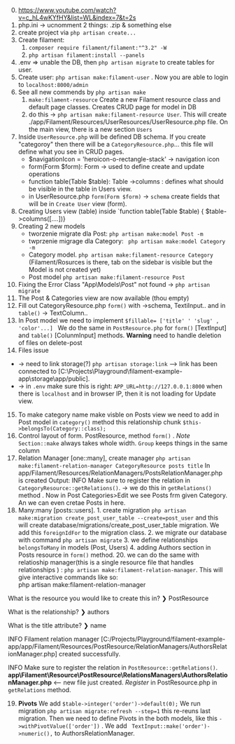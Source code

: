 0. https://www.youtube.com/watch?v=c_hL4wKYfHY&list=WL&index=7&t=2s
1. php.ini -> ucnomment 2 things: .zip & something else
2. create project via `php artisan create...`
3. Create filament:
   1. `composer require filament/filament:"^3.2" -W`
   2. `php artisan filament:install --panels` 
4. .env => unable the DB, then `php artisan migrate` to create tables for user.  
5. Create user: `php artisan make:filament-user` . Now you are able to login to `localhost:8000/admin` 
6.  See all new commends by `php artisan make` 
    1. `make:filament-resource`          Create a new Filament resource class and default page classes. Creates CRUD page for model in DB
    2. do this -> `php artisan make:filament-resource User`. This will create ./app/Filament/Resources/UserResources/UserResource.php file. On the main view, there is a new section `Users` 
7. Inside `UserResource.php` will be defined DB schema. If you create "categoroy" then there will be a `CategoryResource.php`... this file will define what you see in CRUD pages.
   * $navigationIcon = 'heroicon-o-rectangle-stack' -> navigation icon  
   * form(Form $form): Form -> used to define create and update operations
   * function table(Table $table): Table ->columns : defines what should be visible in the table in Users view. 
   * in UserResource.php `form(Form $form)` -> `schema` create fields that will be in `Create User` view (form).
8. Creating Users view (table) inside `function table(Table $table) { $table->columns([....])}
9. Creating 2 new models 
    * tworzenie migrate dla Post: `php artisan make:model Post -m`
    * twprzenie migrage dla Category: ` php artisan make:model Category -m`
    * Category model. `php artisan make:filament-resource Category` (Filament/Rosurces is there, tab on the sidebar is visible but the Model is not created yet)
    * Post model  `php artisan make:filament-resource Post` 
10. Fixing the Error
Class "App\Models\Post" not found -> `php artisan migrate` 
11. The Post & Categories view are now available (thou empty)
12. Fill out CategoryResource.php `form()` with ->schema, TextiInput.. and in `table()` -> TextColumn..
13. In Post model we need to implement `$fillable= ['title' ' 'slug' , 'color'...] ` We do the same in `PostResource.php` for `form()` [TextInput]  and `table()` [ColunmInput] methods. **Warning** need to handle deletion of files on delete-post
14. Files issue 
 * -> need to link storage(?) `php artisan storage:link` --> link has been connected to [C:\Projects\Playground\filament-example-app\storage\app/public].
 * -> in `.env` make sure this is right: `APP_URL=http://127.0.0.1:8000` when there is `localhost` and in browser IP, then it is not loading for Update view. 

 15. To make category name make visble on Posts view we need to add in Post model in `category()` method this relationship chunk `$this->belongsTo(Category::class);`  
 16. Control layout of form. PostResource, method `form()` . *Note* `Section::make` always takes whole width. `Group` keeps things in the same column  
 17. Relation Manager [one::many], create manager `php artisan make:filament-relation-manager CategoryResource posts title`   In app/Filament/Resources/RelationManagers/PostsRelationManager.php is created
 Output:    INFO  Make sure to register the relation in `CategoryResource::getRelations()`. -> we do this in `getRelations()` method . Now in Post Categories>Edit we see Posts frm given Category. An we can even cretae Posts in here. 
 18. Many:many [posts::users]. 
    1. create migration `php artisan make:migration create_post_user_table --create=post_user` and this will create database/migrations/create_post_user_table migration.  We add this `foreignIdFor` to the migration class. 
    2. we migrate our database with command `php artisan migrate`
    3. we define relationships `belongsToMany` in models (Post, Users)
    4. adding Authors section in Posts resource in `form()` method.
    20. we can do the same with relatioship manager(this is a single resource file that handles relationships ) : `php artisan make:filament-relation-manager`. This will give interactive commands like so:  
     php artisan make:filament-relation-manager

  What is the resource you would like to create this in?
❯ PostResource

  What is the relationship?
❯ authors

  What is the title attribute?
❯ name

   INFO  Filament relation manager [C:/Projects/Playground/filament-example-app/app/Filament/Resources/PostResource/RelationManagers/AuthorsRelationManager.php] created successfully.

   INFO  Make sure to register the relation in `PostResource::getRelations()`.  
   **app\Filament\Resource\PostResource\RelationsManagers\AuthorsRelationManager.php** <-- new file just created. *Register* in PostResource.php in `getRelations` method.

 19. **Pivots** We add `$table->integer('order')->default(0);` We run migration `php artisan migrate:refresh --step=1` this re-reuns last migration.  Then we need to define Pivots in the both models, like this `->withPivotValue(['order'])` . We add ` TextInput::make('order')->numeric(),` to AuthorsRelationManager. 